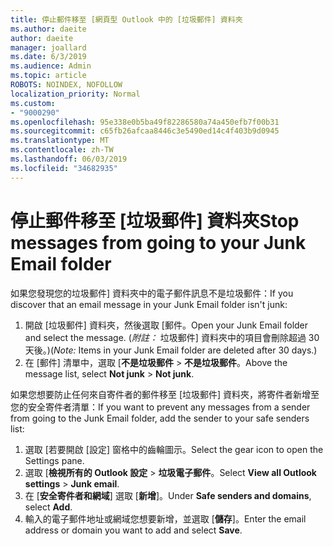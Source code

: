 ```yaml
---
title: 停止郵件移至 [網頁型 Outlook 中的 [垃圾郵件] 資料夾
ms.author: daeite
author: daeite
manager: joallard
ms.date: 6/3/2019
ms.audience: Admin
ms.topic: article
ROBOTS: NOINDEX, NOFOLLOW
localization_priority: Normal
ms.custom:
- "9000290"
ms.openlocfilehash: 95e338e0b5ba49f82286580a74a450efb7f00b31
ms.sourcegitcommit: c65fb26afcaa8446c3e5490ed14c4f403b9d0945
ms.translationtype: MT
ms.contentlocale: zh-TW
ms.lasthandoff: 06/03/2019
ms.locfileid: "34682935"
---
```

# <a name="stop-messages-from-going-to-your-junk-email-folder"></a><span data-ttu-id="982d0-102">停止郵件移至 [垃圾郵件] 資料夾</span><span class="sxs-lookup"><span data-stu-id="982d0-102">Stop messages from going to your Junk Email folder</span></span>

<span data-ttu-id="982d0-103">如果您發現您的垃圾郵件] 資料夾中的電子郵件訊息不是垃圾郵件：</span><span class="sxs-lookup"><span data-stu-id="982d0-103">If you discover that an email message in your Junk Email folder isn't junk:</span></span>

1. <span data-ttu-id="982d0-104">開啟 [垃圾郵件] 資料夾，然後選取 [郵件。</span><span class="sxs-lookup"><span data-stu-id="982d0-104">Open your Junk Email folder and select the message.</span></span> <span data-ttu-id="982d0-105">(*附註：* 垃圾郵件] 資料夾中的項目會刪除超過 30 天後。)</span><span class="sxs-lookup"><span data-stu-id="982d0-105">(*Note:* Items in your Junk Email folder are deleted after 30 days.)</span></span>
1. <span data-ttu-id="982d0-106">在 [郵件] 清單中，選取 [**不是垃圾郵件** > **不是垃圾郵件**。</span><span class="sxs-lookup"><span data-stu-id="982d0-106">Above the message list, select **Not junk** > **Not junk**.</span></span>

<span data-ttu-id="982d0-107">如果您想要防止任何來自寄件者的郵件移至 [垃圾郵件] 資料夾，將寄件者新增至您的安全寄件者清單：</span><span class="sxs-lookup"><span data-stu-id="982d0-107">If you want to prevent any messages from a sender from going to the Junk Email folder, add the sender to your safe senders list:</span></span>

1. <span data-ttu-id="982d0-108">選取 [若要開啟 [設定] 窗格中的齒輪圖示。</span><span class="sxs-lookup"><span data-stu-id="982d0-108">Select the gear icon to open the Settings pane.</span></span>
1. <span data-ttu-id="982d0-109">選取 [**檢視所有的 Outlook 設定** > **垃圾電子郵件**。</span><span class="sxs-lookup"><span data-stu-id="982d0-109">Select **View all Outlook settings** > **Junk email**.</span></span>
1. <span data-ttu-id="982d0-110">在 [**安全寄件者和網域**] 選取 [**新增**]。</span><span class="sxs-lookup"><span data-stu-id="982d0-110">Under **Safe senders and domains**, select **Add**.</span></span>
1. <span data-ttu-id="982d0-111">輸入的電子郵件地址或網域您想要新增，並選取 [**儲存**]。</span><span class="sxs-lookup"><span data-stu-id="982d0-111">Enter the email address or domain you want to add and select **Save**.</span></span>